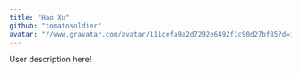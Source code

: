 ```yaml
---
title: "Hao Xu"
github: "tomatosoldier"
avatar: "//www.gravatar.com/avatar/111cefa9a2d7292e6492f1c90d27bf85?d=identicon"
---
```


User description here!
